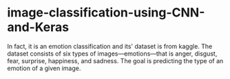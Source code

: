 # image-classification-using-CNN-and-Keras
In fact, it is an emotion classification and its' dataset is from kaggle. The dataset consists of six types of images—emotions—that is anger, disgust, fear, surprise, happiness, and sadness. The goal is predicting the type of an emotion of a given image.
